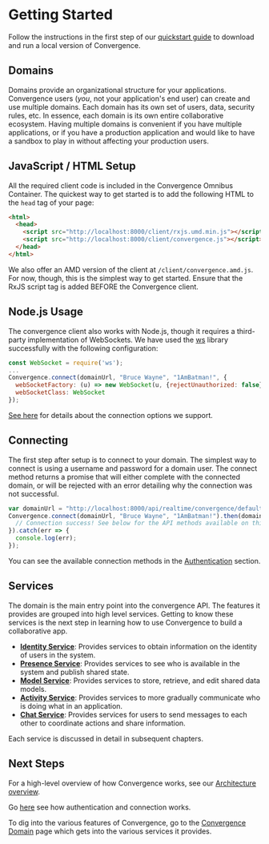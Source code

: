 # Getting Started
Follow the instructions in the first step of our [quickstart guide](https://convergence.io/quickstart/) to download and run a local version of Convergence.

## Domains
Domains provide an organizational structure for your applications. Convergence users (*you*, not your application's end user) can create and use multiple domains. Each domain has its own set of users, data, security rules, etc.  In essence, each domain is its own entire collaborative ecosystem.  Having multiple domains is convenient if you have multiple applications, or if you have a production application and would like to have a sandbox to play in without affecting your production users.


## JavaScript / HTML Setup
All the required client code is included in the Convergence Omnibus Container.  The quickest way to get started is to add the following HTML to the `head` tag of your page:

```HTML
<html>
  <head>
    <script src="http://localhost:8000/client/rxjs.umd.min.js"></script>
    <script src="http://localhost:8000/client/convergence.js"></script>
  </head>
</html>
```

We also offer an AMD version of the client at `/client/convergence.amd.js`.  For now, though, this is the simplest way to get started.  Ensure that the RxJS script tag is added BEFORE the Convergence client.

## Node.js Usage
The convergence client also works with Node.js, though it requires a third-party implementation of WebSockets. We have used the [ws](https://github.com/websockets/ws) library successfully with the following configuration:

```Javascript
const WebSocket = require('ws');
...
Convergence.connect(domainUrl, "Bruce Wayne", "1AmBatman!", {
  webSocketFactory: (u) => new WebSocket(u, {rejectUnauthorized: false}),
  webSocketClass: WebSocket
});
```

[See here](https://docs.convergence.io/js-api/interfaces/connection_and_authentication.iconvergenceoptions.html) for details about the connection options we support.

## Connecting
The first step after setup is to connect to your domain.  The simplest way to connect is using a username and password for a domain user.  The connect method returns a promise that will either complete with the connected domain, or will be rejected with an error detailing why the connection was not successful.

```Javascript
var domainUrl = "http://localhost:8000/api/realtime/convergence/default";
Convergence.connect(domainUrl, "Bruce Wayne", "1AmBatman!").then(domain => {
  // Connection success! See below for the API methods available on this domain
}).catch(err => {
  console.log(err);
});
```
You can see the available connection methods in the [Authentication](/authentication/overview.html) section.

## Services
The domain is the main entry point into the convergence API.  The features it provides are grouped into high level services.  Getting to know these services is the next step in learning how to use Convergence to build a collaborative app.

* [**Identity Service**](/identity/overview.html): Provides services to obtain information on the identity of users in the system.
* [**Presence Service**](/presence/overview.html): Provides services to see who is available in the system and publish shared state.
* [**Model Service**](/models/overview.html): Provides services to store, retrieve, and edit shared data models.
* [**Activity Service**](/activities/overview.html): Provides services to more gradually communicate who is doing what in an application.
* [**Chat Service**](/chat/overview.html): Provides services for users to send messages to each other to coordinate actions and share information.

Each service is discussed in detail in subsequent chapters.

## Next Steps

For a high-level overview of how Convergence works, see our [Architecture overview](/architecture-overview.html). 

Go [here](/authentication/overview.html) see how authentication and connection works.

To dig into the various features of Convergence, go to the [Convergence Domain](/domain/overview.html) page which gets into the various services it provides.